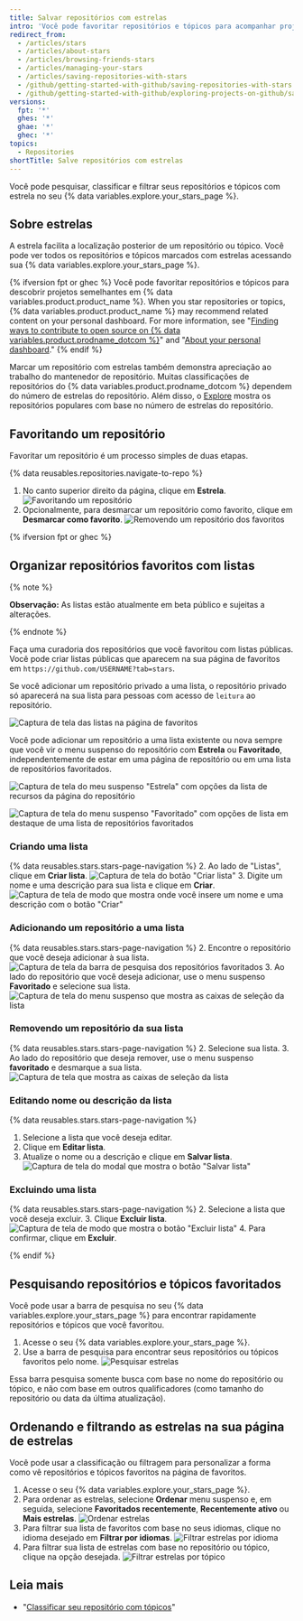 ```yaml
---
title: Salvar repositórios com estrelas
intro: 'Você pode favoritar repositórios e tópicos para acompanhar projetos que você considera interessantes{% ifversion fpt or ghec %} e descobrir conteúdo relacionado no seu feed de notícias{% endif %}.'
redirect_from:
  - /articles/stars
  - /articles/about-stars
  - /articles/browsing-friends-stars
  - /articles/managing-your-stars
  - /articles/saving-repositories-with-stars
  - /github/getting-started-with-github/saving-repositories-with-stars
  - /github/getting-started-with-github/exploring-projects-on-github/saving-repositories-with-stars
versions:
  fpt: '*'
  ghes: '*'
  ghae: '*'
  ghec: '*'
topics:
  - Repositories
shortTitle: Salve repositórios com estrelas
---
```


Você pode pesquisar, classificar e filtrar seus repositórios e tópicos com estrela no seu {% data variables.explore.your_stars_page %}.

## Sobre estrelas

A estrela facilita a localização posterior de um repositório ou tópico. Você pode ver todos os repositórios e tópicos marcados com estrelas acessando sua {% data variables.explore.your_stars_page %}.

{% ifversion fpt or ghec %}
Você pode favoritar repositórios e tópicos para descobrir projetos semelhantes em {% data variables.product.product_name %}. When you star repositories or topics, {% data variables.product.product_name %} may recommend related content on your personal dashboard. For more information, see "[Finding ways to contribute to open source on {% data variables.product.prodname_dotcom %}](/github/getting-started-with-github/finding-ways-to-contribute-to-open-source-on-github)" and "[About your personal dashboard](/account-and-profile/setting-up-and-managing-your-github-user-account/managing-user-account-settings/about-your-personal-dashboard#staying-updated-with-activity-from-the-community)."
{% endif %}

Marcar um repositório com estrelas também demonstra apreciação ao trabalho do mantenedor de repositório. Muitas classificações de repositórios do {% data variables.product.prodname_dotcom %} dependem do número de estrelas do repositório. Além disso, o [Explore](https://github.com/explore) mostra os repositórios populares com base no número de estrelas do repositório.

## Favoritando um repositório

Favoritar um repositório é um processo simples de duas etapas.

{% data reusables.repositories.navigate-to-repo %}
1. No canto superior direito da página, clique em **Estrela**. ![Favoritando um repositório](/assets/images/help/stars/starring-a-repository.png)
1. Opcionalmente, para desmarcar um repositório como favorito, clique em **Desmarcar como favorito**. ![Removendo um repositório dos favoritos](/assets/images/help/stars/unstarring-a-repository.png)

{% ifversion fpt or ghec %}
## Organizar repositórios favoritos com listas

{% note %}

**Observação:** As listas estão atualmente em beta público e sujeitas a alterações.

{% endnote %}

Faça uma curadoria dos repositórios que você favoritou com listas públicas. Você pode criar listas públicas que aparecem na sua página de favoritos em `https://github.com/USERNAME?tab=stars`.

Se você adicionar um repositório privado a uma lista, o repositório privado só aparecerá na sua lista para pessoas com acesso de `leitura` ao repositório.

![Captura de tela das listas na página de favoritos](/assets/images/help/stars/lists-overview-on-stars-page.png)

Você pode adicionar um repositório a uma lista existente ou nova sempre que você vir o menu suspenso do repositório com **Estrela** ou **Favoritado**, independentemente de estar em uma página de repositório ou em uma lista de repositórios favoritados.

![Captura de tela do meu suspenso "Estrela" com opções da lista de recursos da página do repositório](/assets/images/help/stars/stars-dropdown-on-repo.png)

![Captura de tela do menu suspenso "Favoritado" com opções de lista em destaque de uma lista de repositórios favoritados](/assets/images/help/stars/add-repo-to-list.png)

### Criando uma lista

{% data reusables.stars.stars-page-navigation %}
2. Ao lado de "Listas", clique em **Criar lista**. ![Captura de tela do botão "Criar lista"](/assets/images/help/stars/create-list.png)
3. Digite um nome e uma descrição para sua lista e clique em **Criar**. ![Captura de tela de modo que mostra onde você insere um nome e uma descrição com o botão "Criar"](/assets/images/help/stars/create-list-with-description.png)

### Adicionando um repositório a uma lista

{% data reusables.stars.stars-page-navigation %}
2. Encontre o repositório que você deseja adicionar à sua lista. ![Captura de tela da barra de pesquisa dos repositórios favoritados](/assets/images/help/stars/search-bar-for-starred-repos.png)
3. Ao lado do repositório que você deseja adicionar, use o menu suspenso **Favoritado** e selecione sua lista. ![Captura de tela do menu suspenso que mostra as caixas de seleção da lista](/assets/images/help/stars/add-repo-to-list.png)

### Removendo um repositório da sua lista

{% data reusables.stars.stars-page-navigation %}
2. Selecione sua lista.
3. Ao lado do repositório que deseja remover, use o menu suspenso **favoritado** e desmarque a sua lista. ![Captura de tela que mostra as caixas de seleção da lista](/assets/images/help/stars/add-repo-to-list.png)

### Editando nome ou descrição da lista

{% data reusables.stars.stars-page-navigation %}
1. Selecione a lista que você deseja editar.
2. Clique em **Editar lista**.
3. Atualize o nome ou a descrição e clique em **Salvar lista**. ![Captura de tela do modal que mostra o botão "Salvar lista"](/assets/images/help/stars/edit-list-options.png)

### Excluindo uma lista

{% data reusables.stars.stars-page-navigation %}
2. Selecione a lista que você deseja excluir.
3. Clique **Excluir lista**. ![Captura de tela de modo que mostra o botão "Excluir lista"](/assets/images/help/stars/edit-list-options.png)
4. Para confirmar, clique em **Excluir**.

{% endif %}

## Pesquisando repositórios e tópicos favoritados

Você pode usar a barra de pesquisa no seu {% data variables.explore.your_stars_page %} para encontrar rapidamente repositórios e tópicos que você favoritou.

1. Acesse o seu {% data variables.explore.your_stars_page %}.
1. Use a barra de pesquisa para encontrar seus repositórios ou tópicos favoritos pelo nome. ![Pesquisar estrelas](/assets/images/help/stars/stars_search_bar.png)

Essa barra pesquisa somente busca com base no nome do repositório ou tópico, e não com base em outros qualificadores (como tamanho do repositório ou data da última atualização).

## Ordenando e filtrando as estrelas na sua página de estrelas

Você pode usar a classificação ou filtragem para personalizar a forma como vê repositórios e tópicos favoritos na página de favoritos.

1. Acesse o seu {% data variables.explore.your_stars_page %}.
1. Para ordenar as estrelas, selecione **Ordenar** menu suspenso e, em seguida, selecione **Favoritados recentemente**, **Recentemente ativo** ou **Mais estrelas**. ![Ordenar estrelas](/assets/images/help/stars/stars_sort_menu.png)
1. Para filtrar sua lista de favoritos com base no seus idiomas, clique no idioma desejado em **Filtrar por idiomas**. ![Filtrar estrelas por idioma](/assets/images/help/stars/stars_filter_language.png)
1. Para filtrar sua lista de estrelas com base no repositório ou tópico, clique na opção desejada. ![Filtrar estrelas por tópico](/assets/images/help/stars/stars_filter_topic.png)

## Leia mais

- "[Classificar seu repositório com tópicos](/articles/classifying-your-repository-with-topics)"
